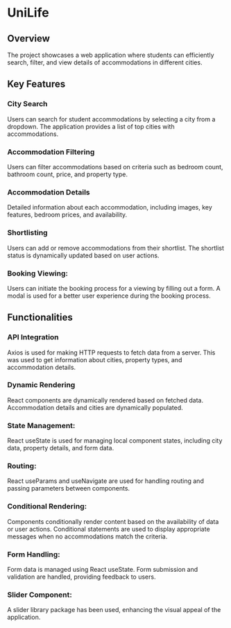 # UniLife

## Overview
The project showcases a web application where students can efficiently search, filter, and view details of accommodations in different cities. 

## Key Features

### City Search

Users can search for student accommodations by selecting a city from a dropdown. The application provides a list of top cities with accommodations.

### Accommodation Filtering
Users can filter accommodations based on criteria such as bedroom count, bathroom count, price, and property type.

### Accommodation Details

Detailed information about each accommodation, including images, key features, bedroom prices, and availability.

### Shortlisting

Users can add or remove accommodations from their shortlist. The shortlist status is dynamically updated based on user actions.

### Booking Viewing:

Users can initiate the booking process for a viewing by filling out a form. A modal is used for a better user experience during the booking process.

## Functionalities

### API Integration

Axios is used for making HTTP requests to fetch data from a server. This was used to get information about cities, property types, and accommodation details.

### Dynamic Rendering

React components are dynamically rendered based on fetched data. Accommodation details and cities are dynamically populated.

### State Management:

React useState is used for managing local component states, including city data, property details, and form data.

### Routing:

React useParams and useNavigate are used for handling routing and passing parameters between components.

### Conditional Rendering:

Components conditionally render content based on the availability of data or user actions. Conditional statements are used to display appropriate messages when no accommodations match the criteria.

### Form Handling:

Form data is managed using React useState. Form submission and validation are handled, providing feedback to users.

### Slider Component:

A slider library package has been used, enhancing the visual appeal of the application.
